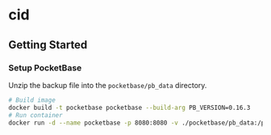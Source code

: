 # cid

## Getting Started

### Setup PocketBase

Unzip the backup file into the `pocketbase/pb_data` directory.

```bash
# Build image
docker build -t pocketbase pocketbase --build-arg PB_VERSION=0.16.3
# Run container
docker run -d --name pocketbase -p 8080:8080 -v ./pocketbase/pb_data:/pb_data pocketbase serve --debug --http=0.0.0.0:8080 --dir=/pb_data
```
